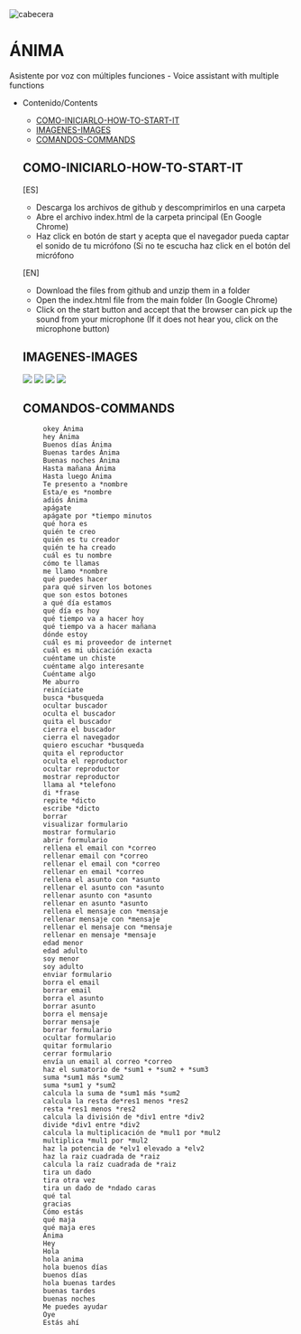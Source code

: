 <img src="https://github.com/RodrigoSendinoSanz/ANIMA_voice-assistant/blob/main/img/header.png" alt="cabecera">

# ÁNIMA
 Asistente por voz con múltiples funciones - Voice assistant with multiple functions

- Contenido/Contents
     - [COMO-INICIARLO-HOW-TO-START-IT](#COMO-INICIARLO-HOW-TO-START-IT)
     - [IMAGENES-IMAGES](#IMAGENES-IMAGES)
     - [COMANDOS-COMMANDS](#COMANDOS-COMMANDS)

  ## COMO-INICIARLO-HOW-TO-START-IT
    [ES]
    - Descarga los archivos de  github y descomprimirlos en una carpeta
    - Abre el archivo index.html de la carpeta principal (En Google Chrome)
    - Haz click en botón de start y acepta que el navegador pueda captar el sonido de tu micrófono (Si no te escucha haz click en el botón del micrófono
    
    [EN]
    - Download the files from github and unzip them in a folder
    - Open the index.html file from the main folder (In Google Chrome)
    - Click on the start button and accept that the browser can pick up the sound from your microphone (If it does not hear you, click on the microphone button)

  ## IMAGENES-IMAGES

  <img src="https://github.com/RodrigoSendinoSanz/ANIMA_voice-assistant/blob/main/img/anima1.png">
  <img src="https://github.com/RodrigoSendinoSanz/ANIMA_voice-assistant/blob/main/img/anima2.png">
  <img src="https://github.com/RodrigoSendinoSanz/ANIMA_voice-assistant/blob/main/img/anima3.png">
  <img src="https://github.com/RodrigoSendinoSanz/ANIMA_voice-assistant/blob/main/img/anima4.png">


  ## COMANDOS-COMMANDS

           okey Ánima 
           hey Ánima 
           Buenos días Ánima 
           Buenas tardes Ánima 
           Buenas noches Ánima 
           Hasta mañana Ánima 
           Hasta luego Ánima 
           Te presento a *nombre 
           Esta/e es *nombre 
           adiós Ánima 
           apágate 
           apágate por *tiempo minutos 
           qué hora es 
           quién te creo 
           quién es tu creador 
           quién te ha creado 
           cuál es tu nombre 
           cómo te llamas 
           me llamo *nombre 
           qué puedes hacer 
           para qué sirven los botones 
           que son estos botones 
           a qué día estamos 
           qué día es hoy 
           qué tiempo va a hacer hoy 
           qué tiempo va a hacer mañana 
           dónde estoy 
           cuál es mi proveedor de internet 
           cuál es mi ubicación exacta 
           cuéntame un chiste 
           cuéntame algo interesante 
           Cuéntame algo 
           Me aburro 
           reiníciate 
           busca *busqueda 
           ocultar buscador 
           oculta el buscador 
           quita el buscador 
           cierra el buscador 
           cierra el navegador 
           quiero escuchar *busqueda 
           quita el reproductor 
           oculta el reproductor 
           ocultar reproductor 
           mostrar reproductor 
           llama al *telefono 
           di *frase 
           repite *dicto 
           escribe *dicto 
           borrar 
           visualizar formulario 
           mostrar formulario 
           abrir formulario 
           rellena el email con *correo 
           rellenar email con *correo 
           rellenar el email con *correo 
           rellenar en email *correo 
           rellena el asunto con *asunto 
           rellenar el asunto con *asunto 
           rellenar asunto con *asunto 
           rellenar en asunto *asunto 
           rellena el mensaje con *mensaje 
           rellenar mensaje con *mensaje 
           rellenar el mensaje con *mensaje 
           rellenar en mensaje *mensaje 
           edad menor 
           edad adulto 
           soy menor 
           soy adulto 
           enviar formulario 
           borra el email 
           borrar email 
           borra el asunto 
           borrar asunto 
           borra el mensaje 
           borrar mensaje 
           borrar formulario 
           ocultar formulario 
           quitar formulario 
           cerrar formulario 
           envía un email al correo *correo 
           haz el sumatorio de *sum1 + *sum2 + *sum3 
           suma *sum1 más *sum2 
           suma *sum1 y *sum2 
           calcula la suma de *sum1 más *sum2 
           calcula la resta de*res1 menos *res2 
           resta *res1 menos *res2 
           calcula la división de *div1 entre *div2 
           divide *div1 entre *div2 
           calcula la multiplicación de *mul1 por *mul2 
           multiplica *mul1 por *mul2 
           haz la potencia de *elv1 elevado a *elv2 
           haz la raiz cuadrada de *raiz 
           calcula la raíz cuadrada de *raiz 
           tira un dado 
           tira otra vez 
           tira un dado de *ndado caras 
           qué tal 
           gracias 
           Cómo estás 
           qué maja 
           qué maja eres 
           Ánima 
           Hey 
           Hola 
           hola anima 
           hola buenos días 
           buenos días 
           hola buenas tardes 
           buenas tardes 
           buenas noches 
           Me puedes ayudar 
           Oye 
           Estás ahí 
